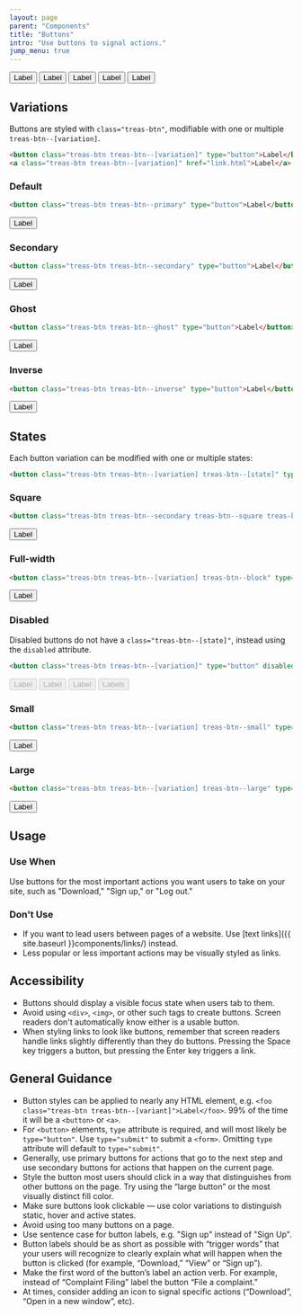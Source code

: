 ```yaml
---
layout: page
parent: "Components"
title: "Buttons"
intro: "Use buttons to signal actions."
jump_menu: true
---
```


<div class="ds-preview ds-preview--dark">
  <button class="treas-btn treas-btn--primary" type="button">Label</button>
  <button class="treas-btn treas-btn--secondary" type="button">Label</button>
  <button class="treas-btn treas-btn--ghost" type="button">Label</button>
  <button class="treas-btn treas-btn--inverse" type="button">Label</button>
  <button class="treas-btn treas-btn--square treas-btn--small treas-btn--secondary" type="button">Label</button>
</div>

## Variations

Buttons are styled with `class="treas-btn"`, modifiable with one or multiple `treas-btn--[variation]`.

```html
<button class="treas-btn treas-btn--[variation]" type="button">Label</button>
<a class="treas-btn treas-btn--[variation]" href="link.html">Label</a>
```

### Default

```html
<button class="treas-btn treas-btn--primary" type="button">Label</button>
```
<div class="ds-preview">
  <button class="treas-btn treas-btn--primary" type="button">Label</button>
</div>

### Secondary

```html
<button class="treas-btn treas-btn--secondary" type="button">Label</button>
```
<div class="ds-preview">
  <button class="treas-btn treas-btn--secondary" type="button">Label</button>
</div>

### Ghost

```html
<button class="treas-btn treas-btn--ghost" type="button">Label</button>
```
<div class="ds-preview">
  <button class="treas-btn treas-btn--ghost" type="button">Label</button>
</div>

### Inverse

```html
<button class="treas-btn treas-btn--inverse" type="button">Label</button>
```
<div class="ds-preview ds-preview--dark">
  <button class="treas-btn treas-btn--inverse" type="button">Label</button>
</div>


## States

Each button variation can be modified with one or multiple states:

```html
<button class="treas-btn treas-btn--[variation] treas-btn--[state]" type="button">Label</button>
```
### Square 

```html
<button class="treas-btn treas-btn--secondary treas-btn--square treas-btn--small" type="button">Label</button>
```
<div class="ds-preview">
    <button class="treas-btn treas-btn--secondary treas-btn--square treas-btn--small" type="button">Label</button>
</div>

### Full-width

```html
<button class="treas-btn treas-btn--[variation] treas-btn--block" type="button">Label</button>
```
<div class="ds-preview">
  <button class="treas-btn treas-btn--primary treas-btn--block" type="button">Label</button>
</div>

### Disabled

Disabled buttons do not have a `class="treas-btn--[state]"`, instead using the `disabled` attribute.

```html
<button class="treas-btn treas-btn--[variation]" type="button" disabled="disabled">Label</button>
```
<div class="ds-preview">
  <button class="treas-btn treas-btn--primary" type="button" disabled="disabled">Label</button>
  <button class="treas-btn treas-btn--secondary" type="button" disabled="disabled">Label</button>
  <button class="treas-btn treas-btn--ghost" type="button" disabled="disabled">Label</button>
  <button class="treas-btn treas-btn--secondary treas-btn--square" type="button" disabled="disabled">Labels</button>
</div>

### Small

```html
<button class="treas-btn treas-btn--[variation] treas-btn--small" type="button">Label</button>
```
<div class="ds-preview">
  <button class="treas-btn treas-btn--primary treas-btn--small" type="button">Label</button>
</div>

### Large

```html
<button class="treas-btn treas-btn--[variation] treas-btn--large" type="button">Label</button>
```
<div class="ds-preview">
  <button class="treas-btn treas-btn--primary treas-btn--large" type="button">Label</button>
</div>

## Usage

### Use When

Use buttons for the most important actions you want users to take on your site, such as "Download," "Sign up," or "Log out."

### Don't Use

* If you want to lead users between pages of a website. Use [text links]({{ site.baseurl }}components/links/) instead.
* Less popular or less important actions may be visually styled as links.

## Accessibility

* Buttons should display a visible focus state when users tab to them.
* Avoid using `<div>`, `<img>`, or other such tags to create buttons. Screen readers don't automatically know either is a usable button.
* When styling links to look like buttons, remember that screen readers handle links slightly differently than they do buttons. Pressing the Space key triggers a button, but pressing the Enter key triggers a link.

## General Guidance

* Button styles can be applied to nearly any HTML element, e.g. `<foo class="treas-btn treas-btn--[variant]">Label</foo>`. 99% of the time it will be a `<button>` or `<a>`.
* For `<button>` elements, `type` attribute is required, and will most likely be `type="button"`. Use `type="submit"` to submit a `<form>`. Omitting `type` attribute will default to `type="submit"`.
* Generally, use primary buttons for actions that go to the next step and use secondary buttons for actions that happen on the current page.
* Style the button most users should click in a way that distinguishes from other buttons on the page. Try using the “large button” or the most visually distinct fill color.
* Make sure buttons look clickable — use color variations to distinguish static, hover and active states.
* Avoid using too many buttons on a page.
* Use sentence case for button labels, e.g. "Sign up" instead of "Sign Up".
* Button labels should be as short as possible with “trigger words” that your users will recognize to clearly explain what will happen when the button is clicked (for example, “Download,” “View” or “Sign up”).
* Make the first word of the button’s label an action verb. For example, instead of “Complaint Filing” label the button “File a complaint.”
* At times, consider adding an icon to signal specific actions (“Download”, “Open in a new window”, etc).
